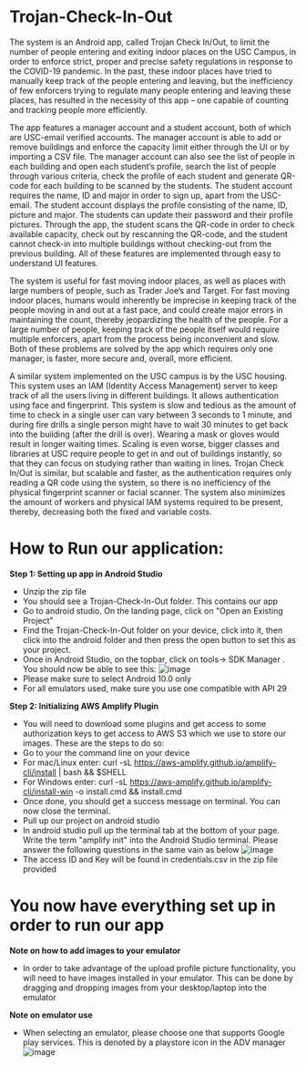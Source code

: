 # Trojan-Check-In-Out

The system is an Android app, called Trojan Check In/Out, to limit the number of people entering and exiting indoor places on the USC Campus, in order to enforce strict, proper and precise safety regulations in response to the COVID-19 pandemic. In the past, these indoor places have tried to manually keep track of the people entering and leaving, but the inefficiency of few enforcers trying to regulate many people entering and leaving these places, has resulted in the necessity of this app – one capable of counting and tracking people more efficiently.

The app features a manager account and a student account, both of which are USC-email verified accounts. The manager account is able to add or remove buildings and enforce the capacity limit either through the UI or by importing a CSV file. The manager account can also see the list of people in each building and open each student’s profile, search the list of people through various criteria, check the profile of each student and generate QR-code for each building to be scanned by the students. The student account requires the name, ID and major in order to sign up, apart from the USC-email. The student account displays the profile consisting of the name, ID, picture and major. The students can update their password and their profile pictures. Through the app, the student scans the QR-code in order to check available capacity, check out by rescanning the QR-code, and the student cannot check-in into multiple buildings without checking-out from the previous building. All of these features are implemented through easy to understand UI features.

The system is useful for fast moving indoor places, as well as places with large numbers of people, such as Trader Joe’s and Target. For fast moving indoor places, humans would inherently be imprecise in keeping track of the people moving in and out at a fast pace, and could create major errors in maintaining the count, thereby jeopardizing the health of the people. For a large number of people, keeping track of the people itself would require multiple enforcers, apart from the process being inconvenient and slow. Both of these problems are solved by the app which requires only one manager, is faster, more secure and, overall, more efficient.

A similar system implemented on the USC campus is by the USC housing. This system uses an IAM (Identity Access Management) server to keep track of all the users living in different buildings. It allows authentication using face and fingerprint. This system is slow and tedious as the amount of time to check in a single user can vary between 3 seconds to 1 minute, and during fire drills a single person might have to wait 30 minutes to get back into the building (after the drill is over). Wearing a mask or gloves would result in longer waiting times. Scaling is even worse, bigger classes and libraries at USC require people to get in and out of buildings instantly, so that they can focus on studying rather than waiting in lines. Trojan Check In/Out is similar, but scalable and faster, as the authentication requires only reading a QR code using the system, so there is no inefficiency of the physical fingerprint scanner or facial scanner. The system also minimizes the amount of workers and physical IAM systems required to be present, thereby, decreasing both the fixed and variable costs.


# How to Run our application:
**Step 1: Setting up app in Android Studio**
<br/>
- Unzip the zip file
- You should see a Trojan-Check-In-Out folder. This contains our app
- Go to android studio. On the landing page, click on "Open an Existing Project"
- Find the Trojan-Check-In-Out folder on your device, click into it, then click into the android folder and then press the open button to set this as your project.
- Once in Android Studio, on the topbar, click on tools-> SDK Manager . You should now be able to see this:
![image](https://user-images.githubusercontent.com/42727780/111896006-9789e680-8a3c-11eb-9d24-e415ef46b3a6.png)
- Please make sure to select Android 10.0 only
- For all emulators used, make sure you use one compatible with API 29

**Step 2: Initializing AWS Amplify Plugin**
<br/>
- You will need to download some plugins and get access to some authorization keys to get access to AWS S3 which we use to store our images. These are the steps to do so:
- Go to your the command line on your device
- For mac/Linux enter: curl -sL https://aws-amplify.github.io/amplify-cli/install | bash && $SHELL
- For Windows enter: curl -sL https://aws-amplify.github.io/amplify-cli/install-win -o install.cmd && install.cmd
- Once done, you should get a success message on terminal. You can now close the terminal. 
- Pull up our project on android studio
- In android studio pull up the terminal tab at the bottom of your page. Write the term "amplify init" into the Android Studio terminal. Please answer the following questions in the same vain as below
![image](https://user-images.githubusercontent.com/42727780/111911887-49e99a00-8a8d-11eb-8512-f299bfc982e3.png)
- The access ID and Key will be found in credentials.csv in the zip file provided

# You now have everything set up in order to run our app

**Note on how to add images to your emulator**
- In order to take advantage of the upload profile picture functionality, you will need to have images installed in your emulator. This can be done by dragging and dropping images from your desktop/laptop into the emulator 

**Note on emulator use**
- When selecting an emulator, please choose one that supports Google play services. This is denoted by a playstore icon in the ADV manager
![image](https://user-images.githubusercontent.com/42727780/111912412-6981c200-8a8f-11eb-8ee5-e3a06bc6b4b0.png)



